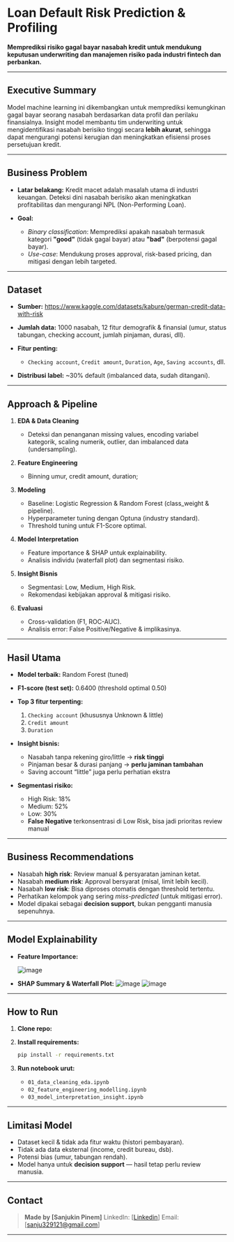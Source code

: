 # Loan Default Risk Prediction & Profiling

**Memprediksi risiko gagal bayar nasabah kredit untuk mendukung keputusan underwriting dan manajemen risiko pada industri fintech dan perbankan.**

---

## Executive Summary

Model machine learning ini dikembangkan untuk memprediksi kemungkinan gagal bayar seorang nasabah berdasarkan data profil dan perilaku finansialnya.
Insight model membantu tim underwriting untuk mengidentifikasi nasabah berisiko tinggi secara **lebih akurat**, sehingga dapat mengurangi potensi kerugian dan meningkatkan efisiensi proses persetujuan kredit.

---

## Business Problem

- **Latar belakang:** Kredit macet adalah masalah utama di industri keuangan. Deteksi dini nasabah berisiko akan meningkatkan profitabilitas dan mengurangi NPL (Non-Performing Loan).
- **Goal:**

  - _Binary classification_: Memprediksi apakah nasabah termasuk kategori **"good"** (tidak gagal bayar) atau **"bad"** (berpotensi gagal bayar).
  - _Use-case_: Mendukung proses approval, risk-based pricing, dan mitigasi dengan lebih targeted.

---

## Dataset

- **Sumber:** https://www.kaggle.com/datasets/kabure/german-credit-data-with-risk
- **Jumlah data:** 1000 nasabah, 12 fitur demografik & finansial (umur, status tabungan, checking account, jumlah pinjaman, durasi, dll).
- **Fitur penting:**

  - `Checking account`, `Credit amount`, `Duration`, `Age`, `Saving accounts`, dll.

- **Distribusi label:** \~30% default (imbalanced data, sudah ditangani).

---

## Approach & Pipeline

1. **EDA & Data Cleaning**

   - Deteksi dan penanganan missing values, encoding variabel kategorik, scaling numerik, outlier, dan imbalanced data (undersampling).

2. **Feature Engineering**

   - Binning umur, credit amount, duration;

3. **Modeling**

   - Baseline: Logistic Regression & Random Forest (class_weight & pipeline).
   - Hyperparameter tuning dengan Optuna (industry standard).
   - Threshold tuning untuk F1-Score optimal.

4. **Model Interpretation**

   - Feature importance & SHAP untuk explainability.
   - Analisis individu (waterfall plot) dan segmentasi risiko.

5. **Insight Bisnis**

   - Segmentasi: Low, Medium, High Risk.
   - Rekomendasi kebijakan approval & mitigasi risiko.

6. **Evaluasi**

   - Cross-validation (F1, ROC-AUC).
   - Analisis error: False Positive/Negative & implikasinya.

---

## Hasil Utama

- **Model terbaik:** Random Forest (tuned)
- **F1-score (test set):** 0.6400 (threshold optimal 0.50)
- **Top 3 fitur terpenting:**

  1. `Checking account` (khususnya Unknown & little)
  2. `Credit amount`
  3. `Duration`

- **Insight bisnis:**

  - Nasabah tanpa rekening giro/little → **risk tinggi**
  - Pinjaman besar & durasi panjang → **perlu jaminan tambahan**
  - Saving account “little” juga perlu perhatian ekstra

- **Segmentasi risiko:**

  - High Risk: 18%
  - Medium: 52%
  - Low: 30%
  - **False Negative** terkonsentrasi di Low Risk, bisa jadi prioritas review manual

---

## Business Recommendations

- Nasabah **high risk**: Review manual & persyaratan jaminan ketat.
- Nasabah **medium risk**: Approval bersyarat (misal, limit lebih kecil).
- Nasabah **low risk**: Bisa diproses otomatis dengan threshold tertentu.
- Perhatikan kelompok yang sering _miss-predicted_ (untuk mitigasi error).
- Model dipakai sebagai **decision support**, bukan pengganti manusia sepenuhnya.

---

## Model Explainability

- **Feature Importance:**

  ![image](https://github.com/user-attachments/assets/ba9079b2-594d-405d-aa55-a4034a267f76)

- **SHAP Summary & Waterfall Plot:**
  ![image](https://github.com/user-attachments/assets/bc348233-890d-4cc6-bcc9-2c070439e7c9)
  ![image](https://github.com/user-attachments/assets/4178f631-c5a5-4245-a105-040bd82e2c4a)

---

## How to Run

1. **Clone repo:**
2. **Install requirements:**

   ```bash
   pip install -r requirements.txt
   ```

3. **Run notebook urut:**

   - `01_data_cleaning_eda.ipynb`
   - `02_feature_engineering_modelling.ipynb`
   - `03_model_interpretation_insight.ipynb`

---

## Limitasi Model

- Dataset kecil & tidak ada fitur waktu (histori pembayaran).
- Tidak ada data eksternal (income, credit bureau, dsb).
- Potensi bias (umur, tabungan rendah).
- Model hanya untuk **decision support** — hasil tetap perlu review manusia.

---

## Contact

> **Made by \[Sanjukin Pinem]**
> LinkedIn: \[[Linkedin](https://www.linkedin.com/in/sanjukin-pinem-55bb45330/)]
> Email: \[sanju329121@gmail.com]

---
